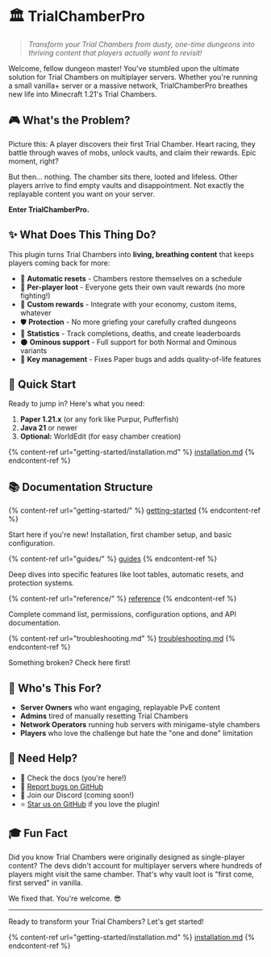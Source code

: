 # 🏛️ TrialChamberPro

> _Transform your Trial Chambers from dusty, one-time dungeons into thriving content that players actually want to revisit!_

Welcome, fellow dungeon master! You've stumbled upon the ultimate solution for Trial Chambers on multiplayer servers. Whether you're running a small vanilla+ server or a massive network, TrialChamberPro breathes new life into Minecraft 1.21's Trial Chambers.

## 🎮 What's the Problem?

Picture this: A player discovers their first Trial Chamber. Heart racing, they battle through waves of mobs, unlock vaults, and claim their rewards. Epic moment, right?

But then... nothing. The chamber sits there, looted and lifeless. Other players arrive to find empty vaults and disappointment. Not exactly the replayable content you want on your server.

**Enter TrialChamberPro.**

## ✨ What Does This Thing Do?

This plugin turns Trial Chambers into **living, breathing content** that keeps players coming back for more:

- 🔄 **Automatic resets** - Chambers restore themselves on a schedule
- 👥 **Per-player loot** - Everyone gets their own vault rewards (no more fighting!)
- 💎 **Custom rewards** - Integrate with your economy, custom items, whatever
- 🛡️ **Protection** - No more griefing your carefully crafted dungeons
- 🎯 **Statistics** - Track completions, deaths, and create leaderboards
- 🌑 **Ominous support** - Full support for both Normal and Ominous variants
- 🔑 **Key management** - Fixes Paper bugs and adds quality-of-life features

## 🚀 Quick Start

Ready to jump in? Here's what you need:

1. **Paper 1.21.x** (or any fork like Purpur, Pufferfish)
2. **Java 21** or newer
3. **Optional:** WorldEdit (for easy chamber creation)

{% content-ref url="getting-started/installation.md" %}
[installation.md](getting-started/installation.md)
{% endcontent-ref %}

## 📚 Documentation Structure

{% content-ref url="getting-started/" %}
[getting-started](getting-started/)
{% endcontent-ref %}

Start here if you're new! Installation, first chamber setup, and basic configuration.

{% content-ref url="guides/" %}
[guides](guides/)
{% endcontent-ref %}

Deep dives into specific features like loot tables, automatic resets, and protection systems.

{% content-ref url="reference/" %}
[reference](reference/)
{% endcontent-ref %}

Complete command list, permissions, configuration options, and API documentation.

{% content-ref url="troubleshooting.md" %}
[troubleshooting.md](troubleshooting.md)
{% endcontent-ref %}

Something broken? Check here first!

## 🎯 Who's This For?

- **Server Owners** who want engaging, replayable PvE content
- **Admins** tired of manually resetting Trial Chambers
- **Network Operators** running hub servers with minigame-style chambers
- **Players** who love the challenge but hate the "one and done" limitation

## 💬 Need Help?

- 📖 Check the docs (you're here!)
- 🐛 [Report bugs on GitHub](https://github.com/darkstarworks/TrialChamberPro/issues)
- 💬 Join our Discord (coming soon!)
- ⭐ [Star us on GitHub](https://github.com/darkstarworks/TrialChamberPro) if you love the plugin!

## 🎓 Fun Fact

Did you know Trial Chambers were originally designed as single-player content? The devs didn't account for multiplayer servers where hundreds of players might visit the same chamber. That's why vault loot is "first come, first served" in vanilla.

We fixed that. You're welcome. 😎

---

Ready to transform your Trial Chambers? Let's get started!

{% content-ref url="getting-started/installation.md" %}
[installation.md](getting-started/installation.md)
{% endcontent-ref %}
